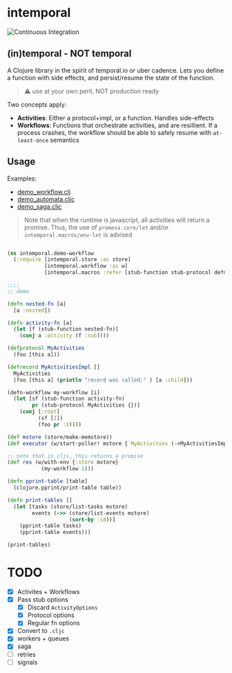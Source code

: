 # intemporal

![Continuous Integration](https://github.com/mping/intemporal/actions/workflows/clojure.yml/badge.svg)

## (in)temporal - NOT temporal

A Clojure library in the spirit of temporal.io or uber cadence.
Lets you define a function with side effects, and persist/resume the state of the function.

> :warning: use at your own peril, NOT production ready

Two concepts apply:
- **Activities**: Either a protocol+impl, or a function. Handles side-effects
- **Workflows**: Functions that orchestrate activities, and are resillient. 
                 If a process crashes, the workflow should be able to safely resume with `at-least-once` semantics

## Usage

Examples:
- [demo_workflow.clj](./dev/intemporal/demo_workflow.clj)
- [demo_automata.cljc](./dev/intemporal/demo_automata.cljc)
- [demo_saga.cljc](./dev/intemporal/demo_saga.cljc)

> Note that when the runtime is javascript, all activities will return a promise.
> Thus, the use of `promesa.core/let` and/or `intemporal.macros/env-let` is advised

```clojure

(ns intemporal.demo-workflow
  (:require [intemporal.store :as store]
            [intemporal.workflow :as w]
            [intemporal.macros :refer [stub-function stub-protocol defn-workflow]]))

;;;;
;; demo

(defn nested-fn [a]
  [a :nested])

(defn activity-fn [a]
  (let [f (stub-function nested-fn)]
    (conj a :activity (f :sub))))

(defprotocol MyActivities
  (foo [this a]))

(defrecord MyActivitiesImpl []
  MyActivities
  (foo [this a] (println "record was called:" ) [a :child]))

(defn-workflow my-workflow [i]
  (let [sf (stub-function activity-fn)
        pr (stub-protocol MyActivities {})]
    (conj [:root]
          (sf [1])
          (foo pr :X))))

(def mstore (store/make-memstore))
(def executor (w/start-poller! mstore {`MyActivities (->MyActivitiesImpl)}))

;; note that in cljs, this returns a promise
(def res (w/with-env {:store mstore}
           (my-workflow 1)))

(defn pprint-table [table]
  (clojure.pprint/print-table table))

(defn print-tables []
  (let [tasks (store/list-tasks mstore)
        events (->> (store/list-events mstore)
                    (sort-by :id))]
    (pprint-table tasks)
    (pprint-table events)))

(print-tables)
```

# TODO

- [X] Activites + Workflows
- [x] Pass stub options
  - [x] Discard `ActivityOptions` 
  - [x] Protocol options
  - [x] Regular fn options
- [x] Convert to `.cljc` 
- [x] workers + queues
- [x] saga
- [ ] retries
- [ ] signals
